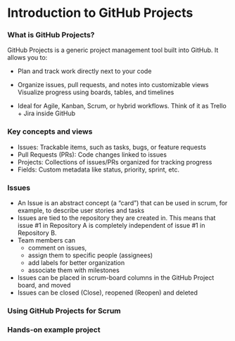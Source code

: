 # Introduction to GitHub Projects

### What is GitHub Projects?
GitHub Projects is a generic project management tool built into GitHub.
It allows you to:
* Plan and track work directly next to your code
* Organize issues, pull requests, and notes into customizable views
Visualize progress using boards, tables, and timelines

* Ideal for Agile, Kanban, Scrum, or hybrid workflows.
Think of it as Trello + Jira inside GitHub

### Key concepts and views
* Issues: Trackable items, such as tasks, bugs, or feature requests
* Pull Requests (PRs): Code changes linked to issues
* Projects: Collections of issues/PRs organized for tracking progress
* Fields: Custom metadata like status, priority, sprint, etc.

### Issues
* An Issue is an abstract concept (a “card”) that can be used in scrum, for example, to describe user stories and tasks
* Issues are tied to the repository they are created in. This means that issue #1 in Repository A is completely independent of issue #1 in Repository B.
* Team members can
  * comment on issues,
  * assign them to specific people (assignees)
  * add labels for better organization
  * associate them with milestones
* Issues can be placed in scrum-board columns in the GitHub Project board, and moved
* Issues can be closed (Close), reopened (Reopen) and deleted

### Using GitHub Projects for Scrum
### Hands-on example project
